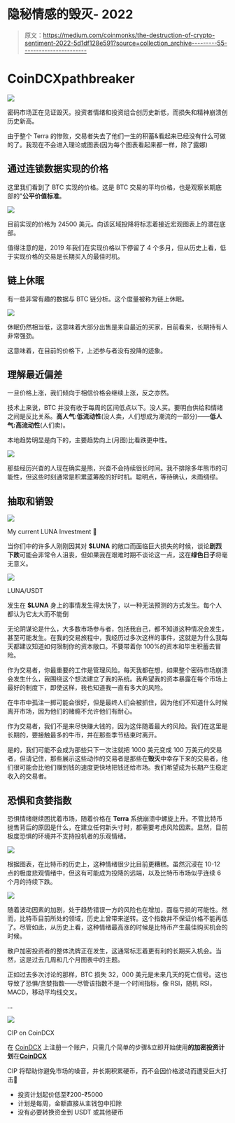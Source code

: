 # 隐秘情感的毁灭- 2022

> 原文：<https://medium.com/coinmonks/the-destruction-of-crypto-sentiment-2022-5d1df128e591?source=collection_archive---------55----------------------->

# CoinDCXpathbreaker

![](img/d30a8c6e16bd560514bb8bc238a7d5ec.png)

密码市场正在见证毁灭。投资者情绪和投资组合创历史新低，而损失和精神崩溃创历史新高。

由于整个 Terra 的惨败，交易者失去了他们一生的积蓄&看起来已经没有什么可做的了。我现在不会进入理论或图表(因为每个图表看起来都一样，除了露娜)

## 通过连锁数据实现的价格

这里我们看到了 BTC 实现的价格。这是 BTC 交易的平均价格，也是观察长期底部的"**公平价值标准**。

![](img/49d450df3b82a841283062bd3ee3d402.png)

目前实现的价格为 24500 美元。向该区域投降将标志着接近宏观图表上的潜在底部。

值得注意的是，2019 年我们在实现价格以下停留了 4 个多月，但从历史上看，低于实现价格的交易是长期买入的最佳时机。

## 链上休眠

有一些非常有趣的数据与 BTC 链分析。这个度量被称为链上休眠。

![](img/939fb8eb82ccad5faf8ab4f161e89076.png)

休眠仍然相当低，这意味着大部分出售是来自最近的买家，目前看来，长期持有人非常强劲。

这意味着，在目前的价格下，上述参与者没有投降的迹象。

## 理解最近偏差

一旦价格上涨，我们倾向于相信价格会继续上涨，反之亦然。

技术上来说，BTC 并没有收于每周的区间低点以下。没人买。要明白供给和情绪之间是反比关系。**高人气:低流动性**(没人卖，人们想成为潮流的一部分)——**低人气:高流动性**(人们卖)。

本地趋势明显是向下的，主要趋势向上(月图)比看跌更中性。

![](img/fd3cb8215b5a4ab42cb4ba7f26cb9576.png)

那些经历兴奋的人现在确实是熊，兴奋不会持续很长时间。我不排除多年熊市的可能性，但这些时刻通常是积累蓝筹股的好时机。聪明点，等待确认，未雨绸缪。

## 抽取和销毁

![](img/1b8288b8819bd6ba2477cefdc0c1bbc6.png)

My current LUNA Investment 🤮

当你们中的许多人刚刚因其对 **$LUNA** 的敞口而面临巨大损失的时候，谈论**剧烈下跌**可能会非常令人沮丧，但如果我在艰难时期不谈论这一点，这在**绿色日子**将毫无意义。

![](img/e95e9b30b7eb9a6a4fd3e14d43d5f673.png)

LUNA/USDT

发生在 **$LUNA** 身上的事情发生得太快了，以一种无法预测的方式发生。每个人都认为它太大而不能倒

无论阴谋论是什么，大多数市场参与者，包括我自己，都不知道这种情况会发生，甚至可能发生。在我的交易旅程中，我经历过多次这样的事件，这就是为什么我每天都建议知道如何限制你的资本敞口。不要带着你 100%的资本和毕生积蓄去冒险。

作为交易者，你最重要的工作是管理风险。每天我都在想，如果整个密码市场崩溃会发生什么，我围绕这个想法建立了我的系统。我希望我的资本暴露在每个市场上最好的制度下，即使这样，我也知道我一直有多大的风险。

在牛市中孤注一掷可能会很好，但是最终人们会被抓住，因为他们不知道什么时候离开市场，因为他们的赌瘾不允许他们有耐心。

作为交易者，我们不是来尽快赚大钱的，因为这伴随着最大的风险。我们在这里是长期的，要接触最多的牛市，并在那些季节结束时离开。

是的，我们可能不会成为那些只下一次注就把 1000 美元变成 100 万美元的交易者，但请记住，那些展示这些动作的交易者是那些在**毁灭**中幸存下来的交易者，他们很可能会比他们赚到钱的速度更快地把钱还给市场。我们希望成为长期产生稳定收入的交易者。

## 恐惧和贪婪指数

恐惧情绪继续困扰着市场，随着价格在 **Terra** 系统崩溃中螺旋上升。不管比特币抛售背后的原因是什么，在建立任何新头寸时，都需要考虑风险因素。显然，目前极度恐惧的环境并不支持投机者的乐观情绪。

![](img/f44a550015245b39f551c1b973e1deaa.png)

根据图表，在比特币的历史上，这种情绪很少比目前更糟糕。虽然沉浸在 10-12 点的极度悲观情绪中，但这有可能成为投降的远端，以及比特币市场似乎连续 6 个月的持续下跌。

![](img/e4021864137b2f3d979dc35fd55a5deb.png)

随着波动因素的加剧，处于趋势错误一方的风险也在增加，面临亏损的可能性。然而，比特币目前所处的领域，历史上曾带来逆转。这个指数并不保证价格不能再低了。尽管如此，从历史上看，这种情绪最高涨的时候是比特币产生最佳购买机会的时候。

散户加密投资者的整体洗牌正在发生，这通常标志着更有利的长期买入机会。当然，这是过去几周和几个月图表中的主题。

正如过去多次讨论的那样，BTC 损失 32，000 美元是未来几天的死亡信号。这也导致了恐惧/贪婪指数——尽管该指数不是一个时间指标，像 RSI，随机 RSI，MACD，移动平均线交叉。

…

![](img/bb8bd8fa839d2b7bdb3da0308832ba3c.png)

CIP on CoinDCX

在 [CoinDCX](https://coindcx.com/signup) 上注册一个账户，只需几个简单的步骤&立即开始使用**的加密投资计划**在[**CoinDCX**](https://medium.com/u/a30fa2b03c2f?source=post_page-----5d1df128e591--------------------------------)

CIP 将帮助你避免市场的噪音，并长期积累硬币，而不会因价格波动而遭受巨大打击🌝

*   投资计划起价低至₹200-₹5000
*   计划是每周，金额直接从主钱包中扣除
*   没有必要转换资金到 USDT 或其他硬币